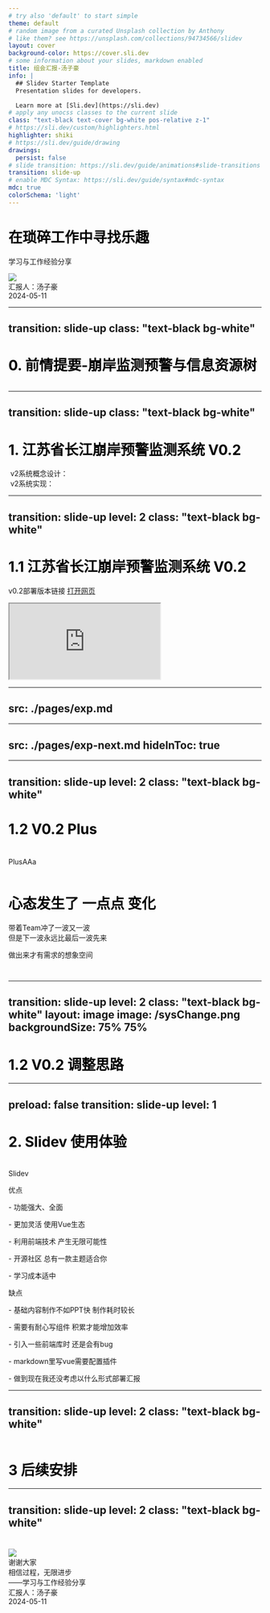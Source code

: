 ```yaml
---
# try also 'default' to start simple
theme: default
# random image from a curated Unsplash collection by Anthony
# like them? see https://unsplash.com/collections/94734566/slidev
layout: cover
background-color: https://cover.sli.dev
# some information about your slides, markdown enabled
title: 组会汇报-汤子豪
info: |
  ## Slidev Starter Template
  Presentation slides for developers.

  Learn more at [Sli.dev](https://sli.dev)
# apply any unocss classes to the current slide
class: "text-black text-cover bg-white pos-relative z-1"
# https://sli.dev/custom/highlighters.html
highlighter: shiki
# https://sli.dev/guide/drawing
drawings:
  persist: false
# slide transition: https://sli.dev/guide/animations#slide-transitions
transition: slide-up
# enable MDC Syntax: https://sli.dev/guide/syntax#mdc-syntax
mdc: true
colorSchema: 'light'
---
```


# 在琐碎工作中寻找乐趣

学习与工作经验分享

<!-- <div class="absolute w-100vw h-100vh bg-white"></div> -->
<img src="/logo_black&blue.png" class="absolute top-1 left-3 w-25"/>
<div class="w-0.2vw h-3vh bg-light-blue b-rd"></div>
<div class="font-mono relative w-80 left-3 top--3vh h-3vh line-height-3vh">
汇报人：汤子豪
</div>
<div class="absolute w-80 h-80 border-round right-8 top-20 bg-no-repeat round-bg bg-white b-solid border-4 border-white z-4"></div>
<div class="absolute w-42 h-42 b-rd-tr-100% right-6 top-18 bg-transparent b-t-4 b-r-4 border-lightblue z-3"></div>
<div class="absolute w-42 h-42 b-rd-bl-100% right-48 top-60 bg-transparent b-b-4 b-l-4 border-lightblue z-3"></div>
<div class="opacity-50 absolute bottom-8 color-sky">
2024-05-11
</div>
<div class="absolute w-25 h-100% b-rd-10 bg-white top-0 right-50 z-2"></div>
<div class="absolute w-60 h-100% bg-blue top-0 right-0 z-1"></div>

<!--
The last comment block of each slide will be treated as slide notes. It will be visible and editable in Presenter Mode along with the slide. [Read more in the docs](https://sli.dev/guide/syntax.html#notes)
-->

---
transition: slide-up
class: "text-black bg-white"
---

# 0. 前情提要-崩岸监测预警与信息资源树

<div>
  <img 
    class="absolute top-20 left-7 w-230 opacity-100"
    src="/tree.png"
    alt=""
  />
</div>
<div class="absolute left-74 bottom-2 color-blue-6" v-click>
  <SimpleTextCard fontSize="1.4" text="仙林宾馆闭关" backgroundColor="rgba(127,197,253, 0.5)"/>
</div>
<div class="absolute right-118 bottom-5 color-blue-6 w-10 h-10" v-after>
  <CustomArrow img="./right-arrow.png"/>
</div>
<div class="absolute right-98 bottom-2 color-blue-6" v-after>
  <SimpleTextCard fontSize="1.4" text="V0.1" backgroundColor="rgba(127,197,253, 0.5)"/>
</div>


---
transition: slide-up
class: "text-black bg-white"
---

# 1. 江苏省长江崩岸预警监测系统 V0.2

<div v-click.hide>
  <img 
    class="absolute top-20 left-7 h-110 opacity-100"
    src="/sysDesign.png"
    alt=""
  />
  <span class="absolute top-22 left-40 h-110 opacity-100 font-size-6 color-blue-4">v2系统概念设计：</span>
</div>
<div v-after>
  <img 
    class="absolute top-30 left-7 w-160 opacity-100"
    src="/sysRes.png"
    alt=""
  />
  <span class="absolute top-20 left-40 h-110 opacity-100 font-size-6 color-blue-4">v2系统实现：</span>
</div>
<div class="absolute right-4 top-60 color-blue-6" v-after>
  <SimpleTextCard fontSize="1.8" text="带着Team又冲了一波" backgroundColor="rgba(127,197,253, 0.75)"/>
</div>


<!--
You can have `style` tag in markdown to override the style for the current page.
Learn more: https://sli.dev/guide/syntax#embedded-styles
-->

<style>
h1 {
  color: black;
}
p {
  opacity: 1;
}
</style>

<!--
Here is another comment.
-->

---
transition: slide-up
level: 2
class: "text-black bg-white"
---

# 1.1 江苏省长江崩岸预警监测系统 V0.2

v0.2部署版本链接 [打开网页](http://119.45.198.54/)

<div class="absolute top-24 left-20 h-110 w-200 opacity-100">
  <iframe
    src="http://119.45.198.54/"
    class="absolute h-100% w-100%"
    title="江苏省长江崩岸监测预警应用系统"
  >
  </iframe>
</div>

---
src: ./pages/exp.md
---

---
src: ./pages/exp-next.md
hideInToc: true
---

---
transition: slide-up
level: 2
class: "text-black bg-white"
---

# 1.2 V0.2 Plus
<h1></h1>
<span 
  v-mark.circle.red="+1" 
  class="absolute color-transparent fw-bold font-size-10 z-5 span-circle top-30 right-56 z-5 h-28"
>PlusAAa
</span>
<div class="absolute top-28 left-10 z-10 font-size-6 fw-bold bg-bluegray-1 p-4 border-rd z-4">
  <CustomTimeLine beginContent="水科院驻场开发" endContent="To be continued..." :titleList="titleList" :contentList="contentList" :timeList="timeList" :typeList="typeList"/>
</div>

<img
  v-click
  class="absolute top-40 right-77 w-100 opacity-50 transform-rotate-20"
  src="/arrow.svg"
  alt=""
/>

<h1 class="absolute top-82" v-after>心态发生了
  <span v-mark.circle.blue="+1" class="color-blue-4">一点点</span>
变化
</h1>
<div v-click class="absolute bottom-24 left-12 z-10 font-size-6 fw-bold bg-blue-1 p-4 border-rd">
带着Team冲了一波又一波
</div>
<div v-after class="absolute bottom-4 left-12 z-10 font-size-6 fw-bold bg-blue-1 p-4 border-rd">
但是下一波永远比最后一波先来
</div>

<!-- <ModelFlow /> -->
<div class="absolute right-68 bottom-5 color-blue-6 w-50 h-72" v-click>
  <CustomArrow img="./circle.png"/>
</div>
<p class="absolute right-12 bottom-55 color-blue-6 font-size-4.5" v-after>做出来才有需求的想象空间</p>

<img
  class="absolute bottom-40 right-40 w-24 opacity-100 -transform-rotate-15"
  src="/arrow.svg"
  alt=""
  v-click
/>

<div class="absolute right-50 bottom-24 color-blue-6 fw-bold" v-after>
  <SimpleTextCard fontSize="1.0" text="一乙到底" backgroundColor="rgba(127,197,253, 0.75)"/>
</div>

<img
  class="absolute bottom-40 right-12 w-24 opacity-100 -transform-rotate-105"
  src="/arrow.svg"
  alt=""
  v-after
/>

<div class="absolute right-4 bottom-24 color-blue-6 fw-bold" v-after>
  <SimpleTextCard fontSize="1.0" text="与甲为伍" backgroundColor="rgba(127,197,253, 0.75)"/>
</div>

<script setup lang="ts">
import { ref } from 'vue';

const titleList = ref(["入场", "单指标预警", "多指标风险计算", "V0.2 Plus", "给水利厅领导展示"]);
const contentList = ref(["讨论...", "完成", "完成", "完成", "甲方..."]);
const timeList = ref(["04-23", "04-25", "04-27", "04-28", "04-29"]);
const typeList = ref(["info", "success", "success", "success", "warning"]);
</script>


---
transition: slide-up
level: 2
class: "text-black bg-white"
layout: image
image: /sysChange.png
backgroundSize: 75% 75%
---

# 1.2 V0.2 调整思路

<style>
h1 {
  color: black;
}
</style>


---
preload: false
transition: slide-up
level: 1
---

# 2. Slidev 使用体验

<div class="w-60 relative mt-6">
  <div class="relative w-40 h-40">
    <img
      v-motion
      :initial="{ x: 800, y: -100, scale: 1.5, rotate: -50 }"
      :enter="final"
      class="absolute top-0 left-0 right-0 bottom-0"
      src="https://sli.dev/logo-square.png"
      alt=""
    />
    <img
      v-motion
      :initial="{ y: 500, x: -100, scale: 2 }"
      :enter="final"
      class="absolute top-0 left-0 right-0 bottom-0"
      src="https://sli.dev/logo-circle.png"
      alt=""
    />
    <img
      v-motion
      :initial="{ x: 600, y: 400, scale: 2, rotate: 100 }"
      :enter="final"
      class="absolute top-0 left-0 right-0 bottom-0"
      src="https://sli.dev/logo-triangle.png"
      alt=""
    />
  </div>

  <div
    class="text-5xl absolute top-14 left-40 text-[#2B90B6] -z-1"
    v-motion
    :initial="{ x: -80, opacity: 0}"
    :enter="{ x: 0, opacity: 1, transition: { delay: 1500, duration: 500 } }">
    Slidev
  </div>
</div>

<!-- vue script setup scripts can be directly used in markdown, and will only affects current page -->
<script setup lang="ts">
const final = {
  x: 0,
  y: 0,
  rotate: 0,
  scale: 1,
  transition: {
    type: 'spring',
    damping: 10,
    stiffness: 20,
    mass: 2
  }
}
</script>

<div
  v-motion
  :initial="{ x:35, y: 40, opacity: 0}"
  :enter="{ y: 0, opacity: 1, transition: { delay: 2500 } }">
</div>

<Toc class="absolute right-4 top-0 z-3"/>

<div class="absolute left-20 top-54 font-size-5 color-black flex flex-col color-green-6">
  <p class="font-size-5 fw-bold">优点</p>
  <p>- 功能强大、全面</p>
  <p>- 更加灵活 使用Vue生态</p>
  <p>- 利用前端技术 产生无限可能性</p>
  <p>- 开源社区 总有一款主题适合你</p>
  <p>- 学习成本适中</p>
</div>
<div class="absolute right-40 top-54 font-size-5 color-black flex flex-col color-red-6 z-2 bg-transparent">
  <p class="font-size-5 fw-bold w-fit">缺点</p>
  <p>- 基础内容制作不如PPT快 制作耗时较长</p>
  <p>- 需要有耐心写组件 积累才能增加效率</p>
  <p>- 引入一些前端库时 还是会有bug</p>
  <p>- markdown里写vue需要配置插件</p>
  <p>- 做到现在我还没考虑以什么形式部署汇报</p>
</div>


---
transition: slide-up
level: 2
class: "text-black bg-white"
---

<div class="absolute left-30 bottom-34 color-blue-6 fw-bold w-80 border-4">
  <SimpleCard fontSize="1.0" title="崩岸系统V0.2+" content="继续开发" img="./sys.png"/>
</div>

<div class="absolute right-30 bottom-34 color-blue-6 fw-bold w-80 border-4">
  <SimpleCard fontSize="1.0" title="科研活动" content="重拾再出发"/>
</div>
<div class="absolute right-30 bottom-63 color-blue-6 fw-bold w-80 h-40 border-4">
  <SimpleCard fontSize="1.0" title="" content=""/>
</div>
<div class="absolute right-51 bottom-65 color-blue-6 fw-bold w-36 h-36">
  <img src="./cross.png" alt="" class="object-contain">
</div>

# 3 后续安排

<style>
h1 {
  color: black;
}
</style>


---
transition: slide-up
level: 2
class: "text-black bg-white"
---

#
<img src="/logo_black&blue.png" class="absolute top-1 left-3 w-25"/>

<div class="absolute font-mono w-200 -left-3 top-16 h-72 line-height-5 bg-lightblue-4 border-rd-xl"/>

<div class="absolute font-mono left-10 top-26 color-white fw-bold font-sans font-size-12 font-italic">谢谢大家</div>
<div class="absolute font-mono left-10 top-52 color-white font-sans font-size-8">相信过程，无限进步</div>
<div class="absolute font-mono left-10 top-64 color-white font-sans font-size-8">——学习与工作经验分享</div>

<div class="absolute font-mono w-1 left-3 bottom-24 h-13 line-height-5 bg-blue-5 border-rd-xl"/>

<div class="absolute font-mono w-80 left-6 bottom-28 h-5 line-height-5">
汇报人：汤子豪
</div>

<div class="opacity-50 absolute bottom-8 color-sky">
2024-05-11
</div>

<style>
h1 {
  color: black;
}
</style>